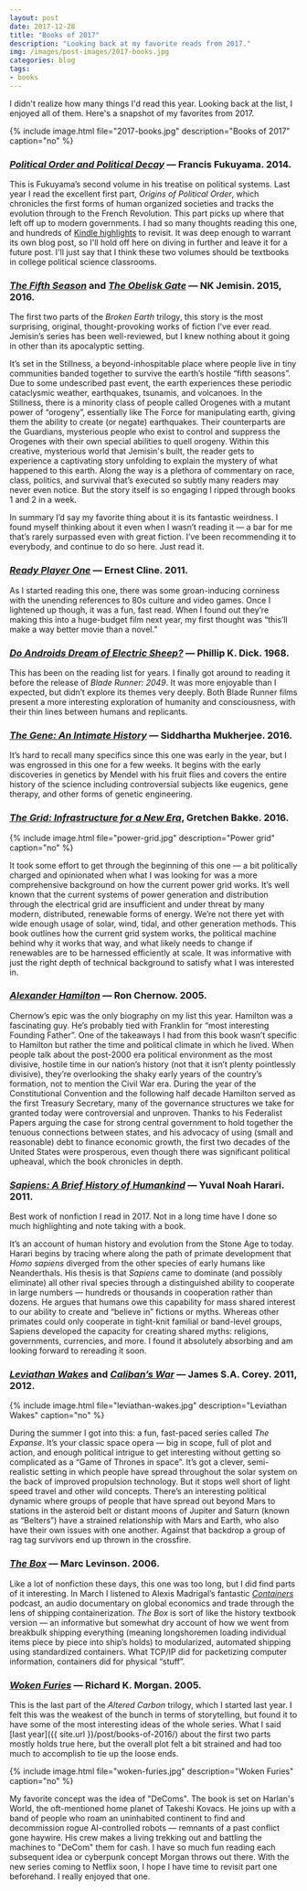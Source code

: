 ```yaml
---
layout: post
date: 2017-12-28
title: "Books of 2017"
description: "Looking back at my favorite reads from 2017."
img: /images/post-images/2017-books.jpg
categories: blog
tags:
- books
---
```


I didn't realize how many things I'd read this year. Looking back at the list, I enjoyed all of them. Here's a snapshot of my favorites from 2017.

{% include image.html file="2017-books.jpg" description="Books of 2017" caption="no" %}

### _[Political Order and Political Decay](https://www.goodreads.com/book/show/22568358-political-order-and-political-decay)_ — Francis Fukuyama. 2014.

This is Fukuyama’s second volume in his treatise on political systems. Last year I read the excellent first part, _Origins of Political Order_, which chronicles the first forms of human organized societies and tracks the evolution through to the French Revolution. This part picks up where that left off up to modern governments. I had so many thoughts reading this one, and hundreds of [Kindle highlights](https://www.goodreads.com/notes/22568358-political-order-and-political-decay/1270689-coleman) to revisit. It was deep enough to warrant its own blog post, so I'll hold off here on diving in further and leave it for a future post. I'll just say that I think these two volumes should be textbooks in college political science classrooms.

### _[The Fifth Season](https://www.goodreads.com/book/show/19161852-the-fifth-season)_ and _[The Obelisk Gate](https://www.goodreads.com/book/show/28147302-the-obelisk-gate)_ — NK Jemisin. 2015, 2016.

The first two parts of the _Broken Earth_ trilogy, this story is the most surprising, original, thought-provoking works of fiction I’ve ever read. Jemisin’s series has been well-reviewed, but I knew nothing about it going in other than its apocalyptic setting.

It’s set in the Stillness, a beyond-inhospitable place where people live in tiny communities banded together to survive the earth’s hostile “fifth seasons”. Due to some undescribed past event, the earth experiences these periodic cataclysmic weather, earthquakes, tsunamis, and volcanoes. In the Stillness, there is a minority class of people called Orogenes with a mutant power of “orogeny”, essentially like The Force for manipulating earth, giving them the ability to create (or negate) earthquakes. Their counterparts are the Guardians, mysterious people who exist to control and suppress the Orogenes with their own special abilities to quell orogeny. Within this creative, mysterious world that Jemisin's built, the reader gets to experience a captivating story unfolding to explain the mystery of what happened to this earth. Along the way is a plethora of commentary on race, class, politics, and survival that’s executed so subtly many readers may never even notice. But the story itself is so engaging I ripped through books 1 and 2 in a week.

In summary I’d say my favorite thing about it is its fantastic weirdness. I found myself thinking about it even when I wasn’t reading it — a bar for me that’s rarely surpassed even with great fiction. I’ve been recommending it to everybody, and continue to do so here. Just read it.

### _[Ready Player One](https://www.goodreads.com/book/show/20603758-ready-player-one)_ — Ernest Cline. 2011.

As I started reading this one, there was some groan-inducing corniness with the unending references to 80s culture and video games. Once I lightened up though, it was a fun, fast read. When I found out they’re making this into a huge-budget film next year, my first thought was “this’ll make a way better movie than a novel.”

### _[Do Androids Dream of Electric Sheep?](https://www.goodreads.com/book/show/7082.Do_Androids_Dream_of_Electric_Sheep_)_ — Phillip K. Dick. 1968.

This has been on the reading list for years. I finally got around to reading it before the release of _Blade Runner: 2049_. It was more enjoyable than I expected, but didn’t explore its themes very deeply. Both Blade Runner films present a more interesting exploration of humanity and consciousness, with their thin lines between humans and replicants.

### _[The Gene: An Intimate History](https://www.goodreads.com/book/show/27276428-the-gene)_ — Siddhartha Mukherjee. 2016.

It’s hard to recall many specifics since this one was early in the year, but I was engrossed in this one for a few weeks. It begins with the early discoveries in genetics by Mendel with his fruit flies and covers the entire history of the science including controversial subjects like eugenics, gene therapy, and other forms of genetic engineering.

### _[The Grid: Infrastructure for a New Era](https://www.goodreads.com/book/show/26073005-the-grid)_, Gretchen Bakke. 2016.

{% include image.html file="power-grid.jpg" description="Power grid" caption="no" %}

It took some effort to get through the beginning of this one — a bit politically charged and opinionated when what I was looking for was a more comprehensive background on how the current power grid works. It’s well known that the current systems of power generation and distribution through the electrical grid are insufficient and under threat by many modern, distributed, renewable forms of energy. We’re not there yet with wide enough usage of solar, wind, tidal, and other generation methods. This book outlines how the current grid system works, the political machine behind why it works that way, and what likely needs to change if renewables are to be harnessed efficiently at scale. It was informative with just the right depth of technical background to satisfy what I was interested in.

### _[Alexander Hamilton](https://www.goodreads.com/book/show/16130.Alexander_Hamilton)_ — Ron Chernow. 2005.

Chernow’s epic was the only biography on my list this year. Hamilton was a fascinating guy. He’s probably tied with Franklin for “most interesting Founding Father”. One of the takeaways I had from this book wasn’t specific to Hamilton but rather the time and political climate in which he lived. When people talk about the post-2000 era political environment as the most divisive, hostile time in our nation’s history (not that it isn’t plenty pointlessly divisive), they’re overlooking the shaky early years of the country’s formation, not to mention the Civil War era. During the year of the Constitutional Convention and the following half decade Hamilton served as the first Treasury Secretary, many of the governance structures we take for granted today were controversial and unproven. Thanks to his Federalist Papers arguing the case for strong central government to hold together the tenuous connections between states, and his advocacy of using (small and reasonable) debt to finance economic growth, the first two decades of the United States were prosperous, even though there was significant political upheaval, which the book chronicles in depth.

### _[Sapiens: A Brief History of Humankind](https://www.goodreads.com/book/show/23692271-sapiens)_ — Yuval Noah Harari. 2011.

Best work of nonfiction I read in 2017. Not in a long time have I done so much highlighting and note taking with a book.

It’s an account of human history and evolution from the Stone Age to today. Harari begins by tracing where along the path of primate development that _Homo sapiens_ diverged from the other species of early humans like Neanderthals. His thesis is that _Sapiens_ came to dominate (and possibly eliminate) all other rival species through a distinguished ability to cooperate in large numbers — hundreds or thousands in cooperation rather than dozens. He argues that humans owe this capability for mass shared interest to our ability to create and “believe in” fictions or myths. Whereas other primates could only cooperate in tight-knit familial or band-level groups, Sapiens developed the capacity for creating shared myths: religions, governments, currencies, and more. I found it absolutely absorbing and am looking forward to rereading it soon.

### _[Leviathan Wakes](https://www.goodreads.com/book/show/33391886-leviathan-wakes)_ and _[Caliban’s War](https://www.goodreads.com/book/show/12591698-caliban-s-war)_ — James S.A. Corey. 2011,  2012.

{% include image.html file="leviathan-wakes.jpg" description="Leviathan Wakes" caption="no" %}

During the summer I got into this: a fun, fast-paced series called _The Expanse_. It’s your classic space opera — big in scope, full of plot and action, and enough political intrigue to get interesting without getting so complicated as a “Game of Thrones in space”. It’s got a clever, semi-realistic setting in which people have spread throughout the solar system on the back of improved propulsion technology. But it stops well short of light speed travel and other wild concepts. There’s an interesting political dynamic where groups of people that have spread out beyond Mars to stations in the asteroid belt or distant moons of Jupiter and Saturn (known as “Belters”) have a strained relationship with Mars and Earth, who also have their own issues with one another. Against that backdrop a group of rag tag survivors end up thrown in the crossfire.

### _[The Box](https://www.goodreads.com/book/show/30111234-the-box)_ — Marc Levinson. 2006.

Like a lot of nonfiction these days, this one was too long, but I did find parts of it interesting. In March I listened to Alexis Madrigal’s fantastic _[Containers](https://soundcloud.com/containersfmg)_ podcast, an audio documentary on global economics and trade through the lens of shipping containerization. _The Box_ is sort of like the history textbook version — an informative but somewhat dry account of how we went from breakbulk shipping everything (meaning longshoremen loading individual items piece by piece into ship’s holds) to modularized, automated shipping using standardized containers. What TCP/IP did for packetizing computer information, containers did for physical “stuff”.

### _[Woken Furies](https://www.goodreads.com/book/show/6658542-woken-furies)_ — Richard K. Morgan. 2005.

This is the last part of the _Altered Carbon_ trilogy, which I started last year. I felt this was the weakest of the bunch in terms of storytelling, but found it to have some of the most interesting ideas of the whole series. What I said [last year]({{ site.url }}/post/books-of-2016/) about the first two parts mostly holds true here, but the overall plot felt a bit strained and had too much to accomplish to tie up the loose ends.

{% include image.html file="woken-furies.jpg" description="Woken Furies" caption="no" %}

My favorite concept was the idea of "DeComs". The book is set on Harlan's World, the oft-mentioned home planet of Takeshi Kovacs. He joins up with a band of people who roam an uninhabited continent to find and decommission rogue AI-controlled robots — remnants of a past conflict gone haywire. His crew makes a living trekking out and battling the machines to "DeCom" them for cash. I have so much fun reading each subsequent idea or cyberpunk concept Morgan throws out there. With the new series coming to Netflix soon, I hope I have time to revisit part one beforehand. I really enjoyed that one.
